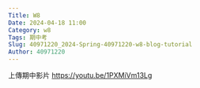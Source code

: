 ```yaml
---
Title: W8
Date: 2024-04-18 11:00
Category: w8
Tags: 期中考
Slug: 40971220_2024-Spring-40971220-w8-blog-tutorial
Author: 40971220
---
```


上傳期中影片
https://youtu.be/1PXMiVm13Lg

<!-- PELICAN_END_SUMMARY -->